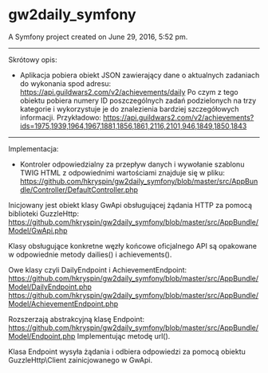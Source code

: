gw2daily_symfony
================

A Symfony project created on June 29, 2016, 5:52 pm.

----------

Skrótowy opis:

- Aplikacja pobiera obiekt JSON zawierający dane o aktualnych zadaniach do wykonania spod adresu:
https://api.guildwars2.com/v2/achievements/daily
Po czym z tego obiektu pobiera numery ID poszczególnych zadań podzielonych na trzy kategorie i wykorzystuje je do znalezienia 
bardziej szczegółowych informacji.
Przykładowo:
https://api.guildwars2.com/v2/achievements?ids=1975,1939,1964,1967,1881,1856,1861,2116,2101,946,1849,1850,1843

----

Implementacja:

- Kontroler odpowiedzialny za przepływ danych i wywołanie szablonu TWIG HTML z odpowiednimi wartościami znajduje się w pliku:
https://github.com/hkryspin/gw2daily_symfony/blob/master/src/AppBundle/Controller/DefaultController.php

Inicjowany jest obiekt klasy GwApi obsługującej żądania HTTP za pomocą biblioteki GuzzleHttp:
https://github.com/hkryspin/gw2daily_symfony/blob/master/src/AppBundle/Model/GwApi.php

Klasy obsługujące konkretne węzły końcowe oficjalnego API są opakowane w odpowiednie metody dailies() i achievements().

Owe klasy czyli DailyEndpoint i AchievementEndpoint:
https://github.com/hkryspin/gw2daily_symfony/blob/master/src/AppBundle/Model/DailyEndpoint.php
https://github.com/hkryspin/gw2daily_symfony/blob/master/src/AppBundle/Model/AchievementEndpoint.php

Rozszerzają abstrakcyjną klasę Endpoint:
https://github.com/hkryspin/gw2daily_symfony/blob/master/src/AppBundle/Model/Endpoint.php
Implementując metodę url().

Klasa Endpoint wysyła żądania i odbiera odpowiedzi za pomocą obiektu GuzzleHttp\Client zainicjowanego w GwApi.
